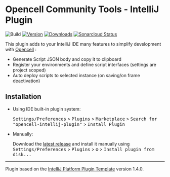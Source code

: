# Opencell Community Tools - IntelliJ Plugin

![Build](https://github.com/Halvra/opencell-intellij-plugin/workflows/Build/badge.svg)
[![Version](https://img.shields.io/jetbrains/plugin/v/15904.svg)](https://plugins.jetbrains.com/plugin/15904)
[![Downloads](https://img.shields.io/jetbrains/plugin/d/15904.svg)](https://plugins.jetbrains.com/plugin/15904)
[![Sonarcloud Status](https://sonarcloud.io/api/project_badges/measure?project=opencell-intellij-plugin&metric=alert_status)](https://sonarcloud.io/dashboard?id=opencell-intellij-plugin)

<!-- Plugin description -->
This plugin adds to your IntelliJ IDE many features to simplify development with [Opencell](https://opencellsoft.com/) :
- Generate Script JSON body and copy it to clipboard
- Register your environments and define script interfaces (settings are project scoped)
- Auto deploy scripts to selected instance (on saving/on frame deactivation)
<!-- Plugin description end -->

## Installation

- Using IDE built-in plugin system:
  
  <kbd>Settings/Preferences</kbd> > <kbd>Plugins</kbd> > <kbd>Marketplace</kbd> > <kbd>Search for "opencell-intellij-plugin"</kbd> >
  <kbd>Install Plugin</kbd>
  
- Manually:

  Download the [latest release](https://github.com/Halvra/opencell-intellij-plugin/releases/latest) and install it manually using
  <kbd>Settings/Preferences</kbd> > <kbd>Plugins</kbd> > <kbd>⚙️</kbd> > <kbd>Install plugin from disk...</kbd>


---
Plugin based on the [IntelliJ Platform Plugin Template][template] version 1.4.0.

[template]: https://github.com/JetBrains/intellij-platform-plugin-template
